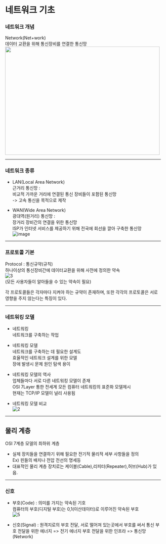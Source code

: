 # 네트워크 기초

### 네트워크 개념
Network(Net+work)<br>
데이터 교환을 위해 통신장비를 연결한 통신망<br>
<img width=500 height=350 src=https://github.com/user-attachments/assets/21ee080f-8d90-442a-8798-1a03f7406968>

---
### 네트워크 종류
- LAN(Local Area Network)<br>
   근거리 통신망 :<br>
   비교적 가까운 거리에 연결된 통신 장비들이 포함된 통신망<br>
   -> 고속 통신을 목적으로 제작

- WAN(Wide Area Network)<br>
   광대역(원거리) 통신망 :<br>
   장거리 장비간의 연결을 위한 통신망<br>
   ISP가 인터넷 서비스를 제공하기 위해 전국에 회선을 깔아 구축한 통신망<br>
![image](https://github.com/user-attachments/assets/f688f0c4-665a-48ed-b3da-012bafe53fad)
---

### 프로토콜 기본
Protocol : 통신규약(규칙)<br>
하나이상의 통신장비간에 데이터교환을 위해 사전에 정의한 약속<br>
![3](https://github.com/user-attachments/assets/a0404e8a-fdd7-4ce9-86b8-937817ef8506)<br>
(모든 사용자들이 알아들을 수 있는 약속이 필요)<br>

각 프로토콜들은 각자마다 지켜야 하는 규약이 존재하며,
또한 각각의 프로토콜은 서로 영향을 주지 않는다는 특징이 있다.

---
### 네트워킹 모델
- 네트워킹<br>
   네트워크를 구축하는 작업<br>

- 네트워킹 모델<br>
   네트워크를 구축하는 데 필요한 설계도<br>
   효율적인 네트워크 설계를 위한 모델<br>
   장애 발생시 문제 원인 탐색 용이<br>

- 네트워킹 모델의 역사<br>
   업체들마다 서로 다른 네트워킹 모델이 존재<br>
   OSI 7Layer 통한 전세계 모든 컴퓨터 네트워킹의 표준화 모델제시<br>
   현재는 TCP/IP 모델이 널리 사용됨<br>
   
- 네트워킹 모델 비교<br>
![2](https://github.com/user-attachments/assets/30805268-0ea8-4191-af1d-8ab2d0ae374d)<br>
---

## 물리 계층 
OSI 7계층 모델의 최하위 계층<br>
- 실제 장치들을 연결하기 위해 필요한 전기적 물리적 세부 사항들을 정의<br>
  Ex) 핀들의 배치나 전압 전선의 명세등<br>
- 대표적인 물리 계층 장치로는 케이블(Cable),리피터(Repeater),허브(Hub)가 있음.<br>

---
### 신호
- 부호(Code) : 의미를 가지는 약속된 기호<br>
  컴퓨터의 부호(디지털 부호)는 0,1(이산데이터)로 이루어진 약속된 부호<br>
  ![5](https://github.com/user-attachments/assets/06c09ab5-2844-4710-92e4-cf1a66d0f35c)

- 신호(Signal) : 원격지로의 부호 전달, 서로 떨어져 있는곳에서 부호를 써서 통신
  부호 전달을 위한 에너지 => 전기 에너지
  부호 전달을 위한 인프라 => 통신망(Network)

